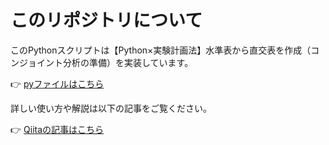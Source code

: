 # このリポジトリについて

このPythonスクリプトは【Python×実験計画法】水準表から直交表を作成（コンジョイント分析の準備）を実装しています。

👉 [pyファイルはこちら](https://github.com/iwakazusuwa/py_OrthogonalArray)


詳しい使い方や解説は以下の記事をご覧ください。

👉 [Qiitaの記事はこちら](https://qiita.com/iwakazusuwa/items/738505cf4fac483db87a)
